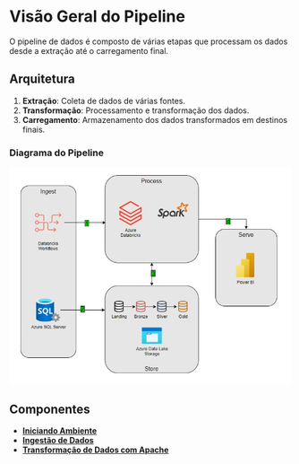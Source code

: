 # Visão Geral do Pipeline

O pipeline de dados é composto de várias etapas que processam os dados desde a extração até o carregamento final.

## Arquitetura

1. **Extração**: Coleta de dados de várias fontes.
2. **Transformação**: Processamento e transformação dos dados.
3. **Carregamento**: Armazenamento dos dados transformados em destinos finais.

### Diagrama do Pipeline

![Diagrama do Pipeline](images\pipeline-diagram.jpg)

## Componentes

- **[Iniciando Ambiente](environment_setup.md)**
- **[Ingestão de Dados](ingestion.md)**
- **[Transformação de Dados com Apache](transformation.md)**
